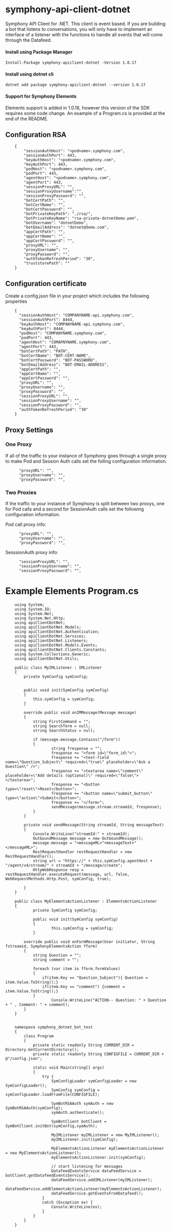 # symphony-api-client-dotnet
Symphony API Client for .NET. This client is event based. If you are building a bot that listens to conversations, you will only have to implement an interface of a listener with the functions to handle all events that will come through the Datafeed. 

#### Install using Package Manager
    Install-Package symphony-apiclient-dotnet -Version 1.0.17	

#### Install using dotnet cli
    dotnet add package symphony-apiclient-dotnet --version 1.0.17

#### Support for Symphony Elements
Elements support is added in 1.0.18, however this version of the SDK requires some code change. An example of a Program.cs is provided at the end of the README.

## Configuration RSA

        {
            "sessionAuthHost": "<podname>.symphony.com",
            "sessionAuthPort": 443,
            "keyAuthHost": "<podname>.symphony.com",
            "keyAuthPort": 443,
            "podHost": "<podname>.symphony.com",
            "podPort": 443,
            "agentHost": "<podname>.symphony.com",
            "agentPort": 443,
            "sessionProxyURL": "",
            "sessionProxyUsername":"",
            "sessionProxyPassword": "",
            "botCertPath": "",
            "botCertName": "",
            "botCertPassword": "",
            "botPrivateKeyPath": "./rsa/",
            "botPrivateKeyName": "rsa-private-dotnetDemo.pem",
            "botUsername": "dotnetDemo",
            "botEmailAddress": "dotnet@demo.com",
            "appCertPath": "",
            "appCertName": "",
            "appCertPassword": "",
            "proxyURL": "",
            "proxyUsername": "",
            "proxyPassword": "",
            "authTokenRefreshPeriod": "30",
            "truststorePath": ""
        }

## Configuration certificate
Create a config.json file in your project which includes the following properties

        {
          "sessionAuthHost": "COMPANYNAME-api.symphony.com",
          "sessionAuthPort": 8444,
          "keyAuthHost": "COMPANYNAME-api.symphony.com",
          "keyAuthPort": 8444,
          "podHost": "COMPANYNAME.symphony.com",
          "podPort": 443,
          "agentHost": "COMAPNYNAME.symphony.com",
          "agentPort": 443,
          "botCertPath": "PATH",
          "botCertName": "BOT-CERT-NAME",
          "botCertPassword": "BOT-PASSWORD",
          "botEmailAddress": "BOT-EMAIL-ADDRESS",
          "appCertPath": "",
          "appCertName": "",
          "appCertPassword": "",
          "proxyURL": "",
          "proxyUsername": "",
          "proxyPassword": "",
          "sessionProxyURL": "",
          "sessionProxyUsername": "",
          "sessionProxyPassword": "",
          "authTokenRefreshPeriod": "30"
        }
        
## Proxy Settings

### One Proxy
If all of the traffic to your instance of Symphony goes through a single proxy to make Pod and Session Auth calls set the folling configuration information. 

          "proxyURL": "",
          "proxyUsername": "",
          "proxyPassword": "",

### Two Proxies 
If the traffic to your instance of Symphony is split between two proxys, one for Pod calls and a second for SessionAuth calls set the following configuration information. 

  Pod call proxy info:
  
          "proxyURL": "",
          "proxyUsername": "",
          "proxyPassword": "",
          
  SesssionAuth proxy info:
  
          "sessionProxyURL": "",
          "sessionProxyUsername": "",
          "sessionProxyPassword": "",
          
 # Example Elements Program.cs
        using System;
        using System.IO;
        using System.Net;
        using System.Net.Http;
        using apiClientDotNet;
        using apiClientDotNet.Models;
        using apiClientDotNet.Authentication;
        using apiClientDotNet.Services;
        using apiClientDotNet.Listeners;
        using apiClientDotNet.Models.Events;
        using apiClientDotNet.Clients.Constants;
        using System.Collections.Generic;
        using apiClientDotNet.Utils;

        public class MyIMListener : IMListener
        {
            private SymConfig symConfig;


            public void init(SymConfig symConfig)
            {
                this.symConfig = symConfig;
            }

            override public void onIMMessage(Message message)
            {
                string FirstCommand = "";
                string SearchTerm = null;
                string SearchStatus = null;

                if (message.message.Contains("/form"))
                {
                        string fresponse = "";
                        fresponse += "<form id=\"form_id\">";
                        fresponse += "<text-field name=\"Question_Subject\" required=\"true\" placeholder=\"Ask a Question\" />";
                        fresponse += "<textarea name=\"comment\" placeholder=\"Add details (optional)\" required=\"false\"></textarea>";
                        fresponse += "<button type=\"reset\">Reset</button>";
                        fresponse += "<button name=\"submit_button\" type=\"action\">Submit</button>";
                        fresponse += "</form>";
                        sendMessage(message.stream.streamId, fresponse);
                }
            }

            private void sendMessage(String streamId, String messageText)
            {
                Console.WriteLine("streamId:" + streamId);
                OutboundMessage message = new OutboundMessage();
                message.message = "<messageML>"+messageText+"</messageML>";                
                RestRequestHandler restRequestHandler = new RestRequestHandler();
                string url = "https://" + this.symConfig.agentHost + "/agent/v4/stream/" + streamId + "/message/create";
                HttpWebResponse resp = restRequestHandler.executeRequest(message, url, false, WebRequestMethods.Http.Post, symConfig, true);

            }
        }

        public class MyElementsActionListener : ElementsActionListener
        {
                private SymConfig symConfig;

                public void init(SymConfig symConfig)
                {
                        this.symConfig = symConfig;
                }

            override public void onFormMessage(User initiator, String fstreamid, SymphonyElementsAction fform)
            {
                string Question = "";
                string comment = "";

                foreach (var item in fform.formValues)
                {
                    if(item.Key == "Question_Subject"){ Question = item.Value.ToString();}
                    if(item.Key == "comment") {comment = item.Value.ToString();}
                }
                        Console.WriteLine("ACTION-- Question: " + Question + " , Comment: " + comment);
            }
        }


        namespace symphony_dotnet_bot_test
        {
            class Program
            {
                private static readonly String CURRENT_DIR = Directory.GetCurrentDirectory();
                private static readonly String CONFIGFILE = CURRENT_DIR + @"/config.json";

                static void Main(string[] args)
                {
                    try {
                        SymConfigLoader symConfigLoader = new SymConfigLoader();
                        SymConfig symConfig = symConfigLoader.loadFromFile(CONFIGFILE);

                        SymBotRSAAuth symAuth = new SymBotRSAAuth(symConfig);
                        symAuth.authenticate();

                        SymBotClient botClient = SymBotClient.initBot(symConfig,symAuth);

                        MyIMListener myIMListener = new MyIMListener();
                        myIMListener.init(symConfig);

                        MyElementsActionListener myElementsActionListener = new MyElementsActionListener();
                        myElementsActionListener.init(symConfig);

                        // start listening for messages
                        DatafeedEventsService dataFeedService = botClient.getDatafeedEventsService();
                        dataFeedService.addIMListener(myIMListener);
                        dataFeedService.addElementsActionListener(myElementsActionListener);
                        dataFeedService.getEventsFromDatafeed();
                    }
                    catch (Exception ex) {
                        Console.WriteLine(ex);
                    }
                }
            }
        }

          
